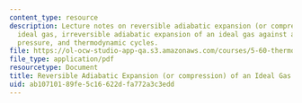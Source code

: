 ```yaml
---
content_type: resource
description: Lecture notes on reversible adiabatic expansion (or compression) of an
  ideal gas, irreversible adiabatic expansion of an ideal gas against a constant external
  pressure, and thermodynamic cycles.
file: https://ol-ocw-studio-app-qa.s3.amazonaws.com/courses/5-60-thermodynamics-kinetics-spring-2008/ab10710189fe5c16622dfa772a3c3edd_lec_5.pdf
file_type: application/pdf
resourcetype: Document
title: Reversible Adiabatic Expansion (or compression) of an Ideal Gas
uid: ab107101-89fe-5c16-622d-fa772a3c3edd
---
```

